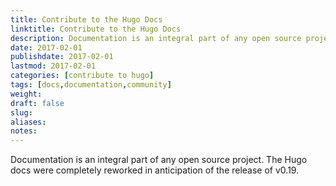 ```yaml
---
title: Contribute to the Hugo Docs
linktitle: Contribute to the Hugo Docs
description: Documentation is an integral part of any open source project. The Hugo docs are as much a work in progress as the source it attempts to teach its users.
date: 2017-02-01
publishdate: 2017-02-01
lastmod: 2017-02-01
categories: [contribute to hugo]
tags: [docs,documentation,community]
weight:
draft: false
slug:
aliases:
notes:
---
```


Documentation is an integral part of any open source project. The Hugo docs were completely reworked in anticipation of the release of v0.19.